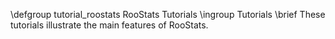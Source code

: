 \defgroup tutorial_roostats RooStats Tutorials
\ingroup Tutorials
\brief These tutorials illustrate the main features of RooStats.

